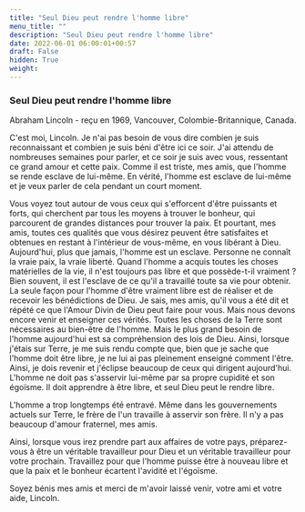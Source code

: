 ```yaml
---
title: "Seul Dieu peut rendre l'homme libre"
menu_title: ""
description: "Seul Dieu peut rendre l'homme libre"
date: 2022-06-01 06:00:01+00:57
draft: False
hidden: True
weight:
---
```

### Seul Dieu peut rendre l'homme libre

Abraham Lincoln - reçu en 1969, Vancouver, Colombie-Britannique, Canada.

C'est moi, Lincoln. Je n'ai pas besoin de vous dire combien je suis reconnaissant et combien je suis béni d'être ici ce soir. J'ai attendu de nombreuses semaines pour parler, et ce soir je suis avec vous, ressentant ce grand amour et cette paix. Comme il est triste, mes amis, que l'homme se rende esclave de lui-même. En vérité, l'homme est esclave de lui-même et je veux parler de cela pendant un court moment.

Vous voyez tout autour de vous ceux qui s'efforcent d'être puissants et forts, qui cherchent par tous les moyens à trouver le bonheur, qui parcourent de grandes distances pour trouver la paix. Et pourtant, mes amis, toutes ces qualités que vous désirez peuvent être satisfaites et obtenues en restant à l'intérieur de vous-même, en vous libérant à Dieu. Aujourd'hui, plus que jamais, l'homme est un esclave. Personne ne connaît la vraie paix, la vraie liberté. Quand l'homme a acquis toutes les choses matérielles de la vie, il n'est toujours pas libre et que possède-t-il vraiment ? Bien souvent, il est l'esclave de ce qu'il a travaillé toute sa vie pour obtenir. La seule façon pour l'homme d'être vraiment libre est de réaliser et de recevoir les bénédictions de Dieu. Je sais, mes amis, qu'il vous a été dit et répété ce que l'Amour Divin de Dieu peut faire pour vous. Mais nous devons encore venir et enseigner ces vérités. Toutes les choses de la Terre sont nécessaires au bien-être de l'homme. Mais le plus grand besoin de l'homme aujourd'hui est sa compréhension des lois de Dieu. Ainsi, lorsque j'étais sur Terre, je me suis rendu compte que, bien que je sache que l'homme doit être libre, je ne lui ai pas pleinement enseigné comment l'être. Ainsi, je dois revenir et j'éclipse beaucoup de ceux qui dirigent aujourd'hui. L'homme ne doit pas s'asservir lui-même par sa propre cupidité et son égoïsme. Il doit apprendre à être libre, et seul Dieu peut le rendre libre.

L'homme a trop longtemps été entravé. Même dans les gouvernements actuels sur Terre, le frère de l'un travaille à asservir son frère. Il n'y a pas beaucoup d'amour fraternel, mes amis.

Ainsi, lorsque vous irez prendre part aux affaires de votre pays, préparez-vous à être un véritable travailleur pour Dieu et un véritable travailleur pour votre prochain. Travaillez pour que l'homme puisse être à nouveau libre et que la paix et le bonheur écartent l'avidité et l'égoïsme.

Soyez bénis mes amis et merci de m'avoir laissé venir, votre ami et votre aide, Lincoln.
